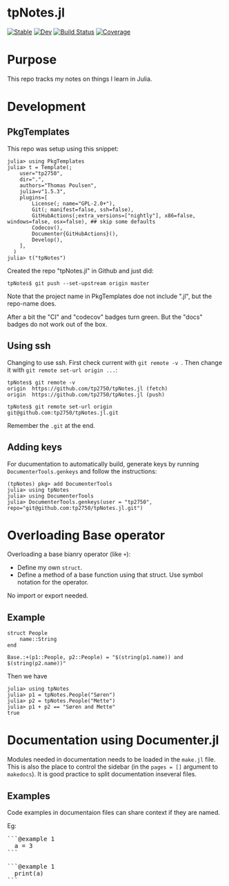 # tpNotes.jl

[![Stable](https://img.shields.io/badge/docs-stable-blue.svg)](https://tp2750.github.io/tpNotes.jl/stable)
[![Dev](https://img.shields.io/badge/docs-dev-blue.svg)](https://tp2750.github.io/tpNotes.jl/dev)
[![Build Status](https://github.com/tp2750/tpNotes.jl/workflows/CI/badge.svg)](https://github.com/tp2750/tpNotes.jl/actions)
[![Coverage](https://codecov.io/gh/tp2750/tpNotes.jl/branch/master/graph/badge.svg)](https://codecov.io/gh/tp2750/tpNotes.jl)

# Purpose

This repo tracks my notes on things I learn in Julia.

# Development

## PkgTemplates
This repo was setup using this snippet:

```{julia}
julia> using PkgTemplates
julia> t = Template(; 
    user="tp2750",
    dir=".",
    authors="Thomas Poulsen",
    julia=v"1.5.3",
    plugins=[
        License(; name="GPL-2.0+"),
        Git(; manifest=false, ssh=false),
        GitHubActions(;extra_versions=["nightly"], x86=false, windows=false, osx=false), ## skip some defaults
        Codecov(),
        Documenter{GitHubActions}(),
        Develop(),
    ],
  )
julia> t("tpNotes")
```

Created the repo "tpNotes.jl" in Github and just did:

```{bash}
tpNotes$ git push --set-upstream origin master
```

Note that the project name in PkgTemplates doe not include ".jl", but the repo-name does.

After a bit the "CI" and "codecov" badges turn green.
But the "docs" badges do not work out of the box.

## Using ssh

Changing to use ssh.
First check current with `git remote -v `.
Then change it with `git remote set-url origin ...`:

```{bash}
tpNotes$ git remote -v 
origin	https://github.com/tp2750/tpNotes.jl (fetch)
origin	https://github.com/tp2750/tpNotes.jl (push)

tpNotes$ git remote set-url origin  git@github.com:tp2750/tpNotes.jl.git
```

Remember the `.git` at the end.

## Adding keys

For ducumentation to automatically build, generate keys by running `DocumenterTools.genkeys` and follow the instructions:

```{julia}
(tpNotes) pkg> add DocumenterTools
julia> using tpNotes
julia> using DocumenterTools
julia> DocumenterTools.genkeys(user = "tp2750", repo="git@github.com:tp2750/tpNotes.jl.git")
```



# Overloading Base operator

Overloading a base bianry operator (like `+`):

* Define my own `struct`.
* Define a method of a base function using that struct. Use symbol notation for the operator.

No import or export needed.

## Example

```{julia}
struct People
    name::String
end

Base.:+(p1::People, p2::People) = "$(string(p1.name)) and $(string(p2.name))"
```

Then we have

```{julia}
julia> using tpNotes
julia> p1 = tpNotes.People("Søren")
julia> p2 = tpNotes.People("Mette")
julia> p1 + p2 == "Søren and Mette"
true
```

# Documentation using Documenter.jl

Modules needed in documentation needs to be loaded in the `make.jl` file.
This is also the place to control the sidebar (in the `pages = []` argument to `makedocs`).
It is good practice to split documentation inseveral files.

## Examples

Code examples in documentaion files can share context if they are named.

Eg:

<pre>
```@example 1
  a = 3
```
  
```@example 1
  print(a)
```
</pre>
